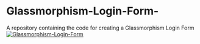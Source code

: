 # Glassmorphism-Login-Form-
A repository containing the code for creating a Glassmorphism Login Form 
<a href="https://ibb.co/6vW1PdN"><img src="https://i.ibb.co/yhQYy3V/Glassmorphism-Login-Form.jpg" alt="Glassmorphism-Login-Form" border="0"></a>
